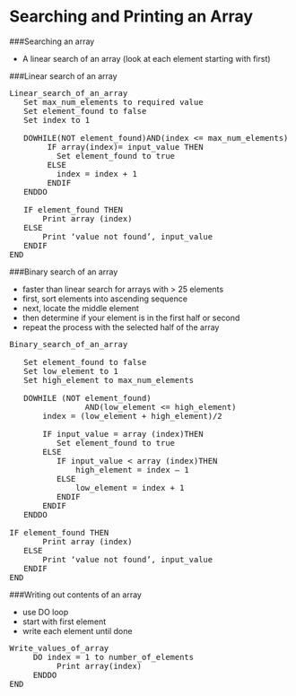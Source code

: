 # Searching and Printing an Array

###Searching an array
* A linear search of an array (look at each element starting with first)

###Linear search of an array
<pre>Linear_search_of_an_array
   Set max_num_elements to required value
   Set element_found to false
   Set index to 1

   DOWHILE(NOT element_found)AND(index &lt;= max_num_elements)
        IF array(index)= input_value THEN
          Set element_found to true
        ELSE
	      index = index + 1
        ENDIF
   ENDDO

   IF element_found THEN
       Print array (index)
   ELSE
       Print &lsquo;value not found&rsquo;, input_value
   ENDIF
END
</pre>

###Binary search of an array
* faster than linear search for arrays with &gt; 25 elements
* first, sort elements into ascending sequence
* next, locate the middle element
* then determine if your element is in the first half or second
* repeat the process with the selected half of the array

<pre>Binary_search_of_an_array

   Set element_found to false
   Set low_element to 1
   Set high_element to max_num_elements

   DOWHILE (NOT element_found)
                AND(low_element &lt;= high_element)
       index = (low_element + high_element)/2
	   
       IF input_value = array (index)THEN
          Set element_found to true
       ELSE
          IF input_value &lt; array (index)THEN
              high_element = index &ndash; 1
          ELSE
              low_element = index + 1
          ENDIF
       ENDIF
   ENDDO

IF element_found THEN
       Print array (index)
   ELSE
       Print &lsquo;value not found&rsquo;, input_value
   ENDIF
END
</pre>

###Writing out contents of an array
* use DO loop
* start with first element
* write each element until done

<pre>Write_values_of_array
     DO index = 1 to number_of_elements
          Print array(index)
     ENDDO
END
</pre>
